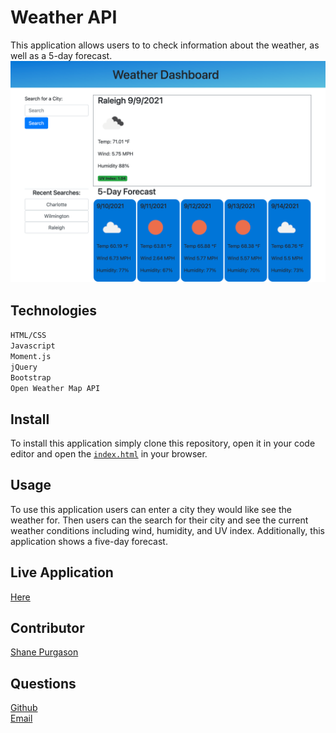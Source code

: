 # Weather API
This application allows users to to check information about the weather, as well as a 5-day forecast.
![weather-api-example](Assets/Images/weather-api.png)

## Technologies
`HTML/CSS`<br>
`Javascript`<br>
`Moment.js`<br>
`jQuery`<br>
`Bootstrap`<br>
`Open Weather Map API`

## Install
To install this application simply clone this repository, open it in your code editor and open the [`index.html`](index.html) in your browser.

## Usage 
To use this application users can enter a city they would like see the weather for. Then users can the search for their city and see the current weather conditions including wind, humidity, and UV index. Additionally, this application shows a five-day forecast. 

## Live Application 
[Here](https://spurgason.github.io/weather-api/)

## Contributor
[Shane Purgason](https://github.com/spurgason)

## Questions
[Github](https://github.com/spurgason) <br>
[Email](mailto:shanepurgason.98@gmail.com)

